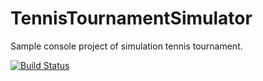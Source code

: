 # TennisTournamentSimulator
Sample console project of simulation tennis tournament.

[![Build Status](https://dev.azure.com/ViktarHushchynski/projectTest/_apis/build/status/exbarboss.TennisTournamentSimulator?branchName=master)](https://dev.azure.com/ViktarHushchynski/projectTest/_build/latest?definitionId=1&branchName=master)
